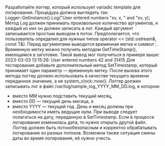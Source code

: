 Разработайте логгер, который использует variadic template для логирования.
Процедура должна выглядеть так:
    Logger::GetInstance().Log("User entered numbers "sv, x, " and "sv, y);
Метод Log должен принимать произвольное количество аргументов, и каждый из них он должен записать в лог.
Каждый аргумент записывается простым выводом в поток.
Предполагается, что пользователь определил для нужных типов operator << (std::ostream&, const T&).
Перед аргументами выводится временная метка и символ : .
Временную метку можно получить методом GetTimeStamp(), имеющимся в заготовке.
Такой вывод мог получиться в примере выше:
    2023-03-03 13:15:26: User entered numbers 42 and 31415
Для тестирования добавьте дополнительный метод SetTimestamp, который принимает один параметр — временну́ю метку.
После вызова этого метода логгер должен использовать в качестве текущего времени переданное значение,
а не system_clock::now().
Логгер должен записывать лог в файл /var/log/sample_log_YYYY_MM_DD.log, в котором:
- вместо MM нужно подставить текущий месяц,
- вместо DD — текущий день месяца, а
- вместо YYYY — текущий год.
День и месяц должны при необходимости иметь ведущие нули.
При выводе следует полагаться на дату, переданную в SetTimestamp.
Если в процессе логирования изменилась дата, то нужно открыть другой файл.
Логгер должен быть потокобезопасным и корректно обрабатывать логирование из разных потоков.
Возможна также ситуация смены даты во время логирования, её нужно учесть.